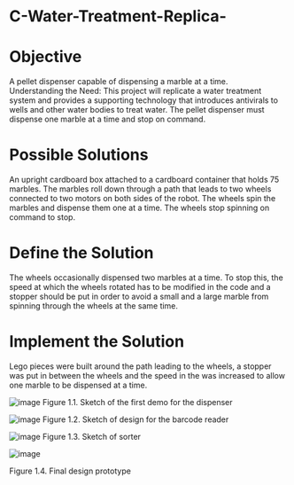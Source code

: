 # C-Water-Treatment-Replica-

# Objective 
A pellet dispenser capable of dispensing a marble at a time.  
Understanding the Need:  This project will replicate a water treatment system and provides a supporting technology that introduces antivirals to wells and other water bodies to treat water. The pellet dispenser must dispense one marble at a time and stop on command.

# Possible Solutions
An upright cardboard box attached to a cardboard container that holds 75 marbles. The marbles roll down through a path that leads to two wheels connected to two motors on both sides of the robot. The wheels spin the marbles and dispense them one at a time. The wheels stop spinning on command to stop. 

# Define the Solution
The wheels occasionally dispensed two marbles at a time. To stop this, the speed at which the wheels rotated has to be modified in the code and a stopper should be put in order to avoid a small and a large marble from spinning through the wheels at the same time. 

# Implement the Solution
Lego pieces were built around the path leading to the wheels, a stopper was put in between the wheels and the speed in the was increased to allow one marble to be dispensed at a time.   


![image](https://github.com/user-attachments/assets/11df4af4-dd0e-48e5-b9ec-ff6578732c43)
Figure 1.1. Sketch of the first demo for the dispenser

![image](https://github.com/user-attachments/assets/1b9e7ea4-958a-4b1e-8f89-547c768a005e)
Figure 1.2. Sketch of design for the barcode reader

![image](https://github.com/user-attachments/assets/98af7704-5e43-4a84-940e-36644cccb29d)
Figure 1.3. Sketch of sorter

![image](https://github.com/user-attachments/assets/f9b9f3e9-0d40-4c81-ab00-5e663dd65762)


Figure 1.4. Final design prototype
